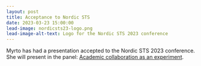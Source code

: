 ```yaml
---
layout: post
title: Acceptance to Nordic STS  
date: 2023-03-23 15:00:00
lead-image: nordicsts23-logo.png
lead-image-alt-text: Logo for the Nordic STS 2023 conference
---
```


Myrto has had a presentation accepted to the Nordic STS 2023 conference. She will present in the panel: [Academic collaboration as an experiment](https://www.sv.uio.no/tik/english/research/news-and-events/events/conferences/2023/nordic-sts/panels/academic-collaboration.html#experimental%20academic).


